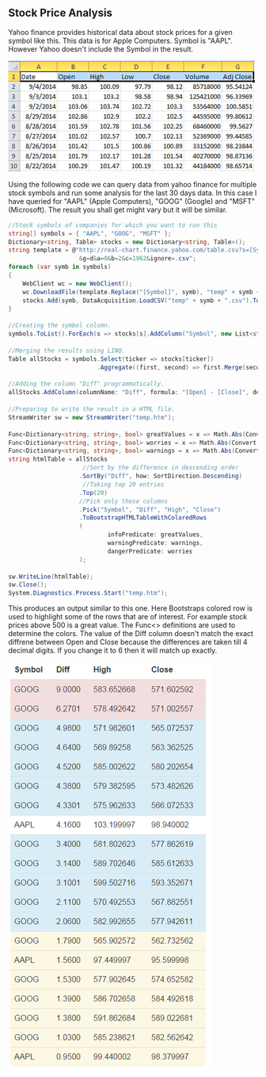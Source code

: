 Stock Price Analysis 
----------------------
Yahoo finance provides historical data about stock prices for a given symbol like this. This data is for Apple Computers. Symbol is "AAPL". However Yahoo doesn't include the Symbol in the result. 

<img src="aapl.png"/>

Using the following code we can query data from yahoo finance for multiple stock symbols and run some analysis for the last 30 days data. In this case I have queried for "AAPL" (Apple Computers), "GOOG" (Google) and "MSFT" (Microsoft). The result you shall get might vary but it will be similar. 

```csharp
//Stock symbols of companies for which you want to run this 
string[] symbols = { "AAPL", "GOOG", "MSFT" };
Dictionary<string, Table> stocks = new Dictionary<string, Table>();
string template = @"http://real-chart.finance.yahoo.com/table.csv?s=[Symbol]&d=8&e=4&f=2016
                    &g=d&a=0&b=2&c=1962&ignore=.csv";
foreach (var symb in symbols)
{
    WebClient wc = new WebClient();
    wc.DownloadFile(template.Replace("[Symbol]", symb), "temp" + symb + ".csv");
    stocks.Add(symb, DataAcquisition.LoadCSV("temp" + symb + ".csv").Top(30));
}

//Creating the symbol column. 
symbols.ToList().ForEach(s => stocks[s].AddColumn("Symbol", new List<string>(Enumerable.Repeat(s, 30))));

//Merging the results using LINQ. 
Table allStocks = symbols.Select(ticker => stocks[ticker])
                         .Aggregate((first, second) => first.Merge(second));

//Adding the column "Diff" programmatically. 
allStocks.AddColumn(columnName: "Diff", formula: "[Open] - [Close]", decimalDigits: 4);

//Preparing to write the result in a HTML file.
StreamWriter sw = new StreamWriter("temp.htm");

Func<Dictionary<string, string>, bool> greatValues = x => Math.Abs(Convert.ToDecimal(x["High"])) >= 500;
Func<Dictionary<string, string>, bool> worries = x => Math.Abs(Convert.ToDecimal(x["Diff"])) >= 6;
Func<Dictionary<string, string>, bool> warnings = x => Math.Abs(Convert.ToDecimal(x["Diff"])) <= 2;
string htmlTable = allStocks
                     //Sort by the difference in descending order
                    .SortBy("Diff", how: SortDirection.Descending)
                     //Taking top 20 entries
                    .Top(20)
                    //Pick only these columns
                    .Pick("Symbol", "Diff", "High", "Close")
                    .ToBootstrapHTMLTableWithColoredRows
					(
							infoPredicate: greatValues,
							warningPredicate: warnings,
							dangerPredicate: worries
					);

sw.WriteLine(htmlTable);
sw.Close();
System.Diagnostics.Process.Start("temp.htm");
```

This produces an output similar to this one. Here Bootstraps colored row is used to highlight some of the rows that are of interest. For example stock prices above 500 is a great value. The Func<> definitions are used to determine the colors. 
The value of the Diff column doesn't match the exact diffrene between Open and Close because the differences are taken till 4 decimal digits. If you change it to 6 then it will match up exactly.  

<img src="stock_analysis.png"/>
